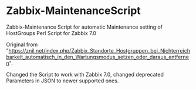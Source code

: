 # Zabbix-MaintenanceScript

Zabbix-Maintenance Script for automatic Maintenance setting of HostGroups Perl Script for Zabbix 7.0

Original from "https://znil.net/index.php/Zabbix_Standorte_Hostgruppen_bei_Nichterreichbarkeit_automatisch_in_den_Wartungsmodus_setzen_oder_daraus_entfernen".

Changed the Script to work with Zabbix 7.0, changed deprecated Parameters in JSON to newer supported ones.
